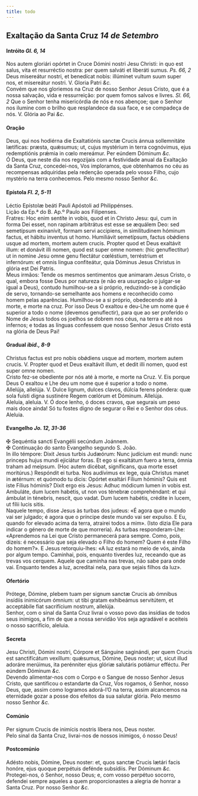 ```yaml
---
title: todo
---
```

<h2 class="text-center">Exaltação da Santa Cruz <em>14 de Setembro</em></h2>

<h4 class="text-center">Intróito <em>Gl. 6, 14</em></h4>
<div class="container-fluid">
<div class="row">
<div class="dropcap text-justify">
Nos autem gloriári opórtet in Cruce Dómini nostri Jesu Christi: in quo est salus, vita et resurréctio nostra: per quem salváti et liberáti sumus. <em>Ps. 66, 2</em> Deus misereátur nostri, et benedícat nobis: illúminet vultum suum super nos, et misereátur nostri.
V. Gloria Patri <em>&c.</em>
</div>
<div class="dropcap text-justify">
Convém que nos gloriemos na Cruz de nosso Senhor Jesus Cristo, que é a nossa salvação, vida e ressurreição: por quem fomos salvos e livres. <em>Sl. 66, 2</em> Que o Senhor tenha misericórdia de nós e nos abençoe; que o Senhor nos ilumine com o brilho que resplandece da sua face, e se compadeça de nós.
V. Glória ao Pai <em>&c.</em>
</div>
</div>
</div>

<h4 class="text-center">Oração</h4>
<div class="container-fluid">
<div class="row">
<div class="dropcap text-justify">
Deus, qui nos hodiérna die Exaltatiónis sanctæ Crucis ánnua sollemnitáte lætíficas: præsta, quǽsumus; ut, cujus mystérium in terra cognóvimus, ejus redemptiónis prǽmia in cœlo mereámur. Per eúndem Dóminum <em>&c.</em>
</div>
<div class="dropcap text-justify">
Ó Deus, que neste dia nos regozijais com a festividade anual da Exaltação da Santa Cruz, concedei-nos, Vos imploramos, que obtenhamos no céu as recompensas adquiridas pela redenção operada pelo vosso Filho, cujo mystério na terra conhecemos. Pelo mesmo nosso Senhor <em>&c.</em>
</div>
</div>
</div>

<h4 class="text-center">Epístola <em>Fl. 2, 5-11</em></h4>
<div class="container-fluid">
<div class="row">
<div class="text-justify">
Léctio Epístolæ beáti Pauli Apóstoli ad Philippénses.
</div>
<div class="text-justify">
Lição da Ep.ª do B. Ap.º Paulo aos Filipenses.
</div>
<div class="dropcap text-justify">
Fratres: Hoc enim sentíte in vobis, quod et in Christo Jesu: qui, cum in forma Dei esset, non rapinam arbitrátus est esse se æquálem Deo: sed semetípsum exinanívit, formam servi accipiens, in similitudinem hóminum factus, et hábitu inventus ut homo. Humiliávit semetípsum, factus obǿdiens usque ad mortem, mortem autem crucis. Propter quod et Deus exaltávit illum: et donávit illi nomen, quod est super omne nomen: (hic genuflectitur)</em> ut in nomine Jesu omne genu flectátur cœléstium, terréstrium et infernórum: et omnis lingua confiteátur, quia Dóminus Jesus Christus in glória est Dei Patris.
</div>
<div class="dropcap text-justify">
Meus irmãos: Tende os mesmos sentimentos que animaram Jesus Cristo, o qual, embora fosse Deus por natureza (e não era usurpação o julgar-se igual a Deus), contudo humilhou-se a si próprio, reduzindo-se à condição de servo, tornando-se semelhante aos homens e reconhecido como homem pelas aparências. Humilhou-se a si próprio, obedecendo até à morte, e morte na cruz. Por isso Deus O exaltou e deu-Lhe um nome que é superior a todo o nome (devemos genuflectir), para que ao ser proferido o Nome de Jesus todos os joelhos se dobrem nos céus, na terra e até nos infernos; e todas as línguas confessem que nosso Senhor Jesus Cristo está na glória de Deus Pai!
</div>
</div>
</div>

<h4 class="text-center">Gradual <em>ibid., 8-9</em></h4>
<div class="container-fluid">
<div class="row">
<div class="dropcap text-justify">
Christus factus est pro nobis obǿdiens usque ad mortem, mortem autem crucis. V. Propter quod et Deus exaltávit illum, et dedit illi nomen, quod est super omne nomen.
</div>
<div class="dropcap text-justify">
Cristo fez-se obediente por nós até à morte, e morte na Cruz. V. Eis porque Deus O exaltou e Lhe deu um nome que é superior a todo o nome.
</div>
<div class="text-justify">
Allelúja, allelúja. V. Dulce lignum, dulces clavos, dúlcia ferens póndera: quæ sola fuísti digna sustinére Regem cœlórum et Dóminum. Allelúja.
</div>
<div class="text-justify">
Aleluia, aleluia. V. Ó doce lenho, ó doces cravos, que segurais um peso mais doce ainda! Só tu fostes digno de segurar o Rei e o Senhor dos céus. Aleluia.
</div>
</div>
</div>

<h4 class="text-center">Evangelho <em>Jo. 12, 31-36</em></h4>
<div class="container-fluid">
<div class="row">
<div class="text-justify">
<span class="text-danger">&#10016;</span> Sequéntia sancti Evangélii secúndum Joánnem.
</div>
<div class="text-justify">
<span class="text-danger">&#10016;</span> Continuação do santo Evangelho segundo S. João.
</div>
<div class="dropcap text-justify">
In illo témpore: Dixit Jesus turbis Judæórum: Nunc judícium est mundi: nunc princeps hujus mundi ejiciátur foras. Et ego si exaltátum fuero a terra, ómnia traham ad meipsum. (Hoc autem dicébat, signíficans, qua morte esset moritúrus.) Respóndit ei turba. Nos audívimus ex lege, quia Christus manet in ætérnum: et quómodo tu dicis: Opórtet exaltári Fílium hóminis? Quis est iste Fílius hóminis? Dixit ergo eis Jesus: Adhuc módicum lumen in vobis est. Ambuláte, dum lucem habétis, ut non vos ténebræ comprehéndant: et qui ámbulat in ténebris, nescit, quo vadat. Dum lucem habétis, crédite in lucem, ut fílii lucis sitis.
</div>
<div class="dropcap text-justify">
Naquele tempo, disse Jesus às turbas dos judeus: «É agora que o mundo vai ser julgado; é agora que o príncipe deste mundo vai ser expulso. E Eu, quando for elevado acima da terra, atrairei todos a mim». (Isto dizia Ele para indicar o género de morte de que morreria). As turbas responderam-Lhe: «Aprendemos na Lei que Cristo permanecerá para sempre. Como, pois, dizeis: é necessário que seja elevado o Filho do homem? Quem é este Filho do homem?». E Jesus retorquiu-lhes: «A luz estará no meio de vós, ainda por algum tempo. Caminhai, pois, enquanto tiverdes luz, receando que as trevas vos cerquem. Aquele que caminha nas trevas, não sabe para onde vai. Enquanto tendes a luz, acreditai nela, para que sejais filhos da luz».
</div>
</div>
</div>

<h4 class="text-center">Ofertório</h4>
<div class="container-fluid">
<div class="row">
<div class="dropcap text-justify">
Prótege, Dómine, plebem tuam per signum sanctæ Crucis ab ómnibus insídiis inimicórum ómnium: ut tibi gratam exhibeámus servitútem, et acceptábile fiat sacrifícium nostrum, allelúja.
</div>
<div class="dropcap text-justify">
Senhor, com o sinal da Santa Cruz livrai o vosso povo das insídias de todos seus inimigos, a fim de que a nossa servidão Vos seja agradável e aceiteis o nosso sacrifício, aleluia.
</div>
</div>
</div>

<h4 class="text-center">Secreta</h4>
<div class="container-fluid">
<div class="row">
<div class="dropcap text-justify">
Jesu Christi, Dómini nostri, Córpore et Sánguine saginándi, per quem Crucis est sanctifícátum vexíllum: quǽsumus, Dómine, Deus noster; ut, sicut illud adoráre merúimus, ita perénniter ejus glóriæ salutáris potiámur efféctu. Per eúndem Dóminum <em>&c.</em>
</div>
<div class="dropcap text-justify">
Devendo alimentar-nos com o Corpo e o Sangue de nosso Senhor Jesus Cristo, que santificou o estandarte da Cruz, Vos rogamos, ó Senhor, nosso Deus, que, assim como logramos adorá-l’O na terra, assim alcancemos na eternidade gozar a posse dos efeitos da sua salutar glória. Pelo mesmo nosso Senhor <em>&c.</em>
</div>
</div>
</div>

<h4 class="text-center">Comúnio</h4>
<div class="container-fluid">
<div class="row">
<div class="dropcap text-justify">
Per signum Crucis de inimícis nostris líbera nos, Deus noster.
</div>
<div class="dropcap text-justify">
Pelo sinal da Santa Cruz, livrai-nos de nossos inimigos, ó nosso Deus!
</div>
</div>
</div>

<h4 class="text-center">Postcomúnio</h4>
<div class="container-fluid">
<div class="row">
<div class="dropcap text-justify">
Adésto nobis, Dómine, Deus noster: et, quos sanctæ Crucis lætári facis honóre, ejus quoque perpétuis defénde subsídiis. Per Dóminum <em>&c.</em>
</div>
<div class="dropcap text-justify">
Protegei-nos, ó Senhor, nosso Deus; e, com vosso perpétuo socorro, defendei sempre aqueles a quem proporcionastes a alegria de honrar a Santa Cruz. Por nosso Senhor <em>&c.</em>
</div>
</div>
</div>
